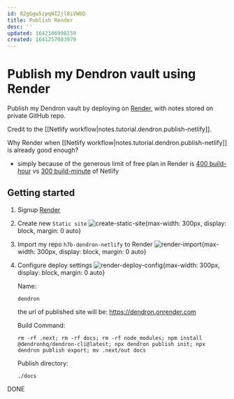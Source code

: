 ```yaml
---
id: 82gGgw5zpqWI2jl8iVWbD
title: Publish Render
desc: ''
updated: 1642106998159
created: 1641257083979
---
```

# Publish my Dendron vault using Render

Publish my Dendron vault by deploying on [Render](https://render.com/), with notes stored on private GitHub repo.

Credit to the [[Netlify workflow|notes.tutorial.dendron.publish-netlify]].

Why Render when [[Netlify workflow|notes.tutorial.dendron.publish-netlify]] is already good enough?
- simply because of the generous limit of free plan in Render is [400 build-hour](https://render.com/docs/build-limits) vs [300 build-minute](https://www.netlify.com/pricing/) of Netlify 

## Getting started

1. Signup [Render](https://render.com/)

2. Create new `Static site`
    ![create-static-site](https://i.imgur.com/RgjHQFn.jpg){max-width: 300px, display: block, margin: 0 auto}
    
3. Import my repo `h7b-dendron-netlify` to Render
    ![render-import](https://i.imgur.com/nvodACW.jpg){max-width: 300px, display: block, margin: 0 auto}

4. Configure deploy settings
    ![render-deploy-config](https://i.imgur.com/ZUZr838.jpg){max-width: 300px, display: block, margin: 0 auto}
    
    Name: 
    ```shell
    dendron
    ```
    the url of published site will be: https://dendron.onrender.com  
    
    Build Command: 
    ```shell 
    rm -rf .next; rm -rf docs; rm -rf node_modules; npm install @dendronhq/dendron-cli@latest; npx dendron publish init; npx dendron publish export; mv .next/out docs
    ```
    Publish directory:
    ```shell
    ./docs
    ```

DONE